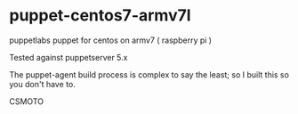 # puppet-centos7-armv7l
puppetlabs puppet for centos on armv7 ( raspberry pi ) 

Tested against puppetserver 5.x

The puppet-agent build process is complex to say the least; so I built this so you don't have to.

CSMOTO
